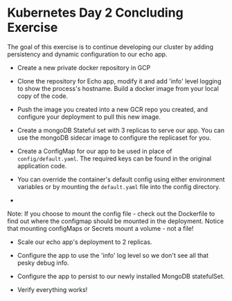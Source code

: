 # Kubernetes Day 2 Concluding Exercise

The goal of this exercise is to continue developing our cluster by adding persistency and dynamic configuration to our echo app.

* Create a new private docker repository in GCP

* Clone the repository for Echo app, modify it and add 'info' level logging to
show the process's hostname. Build a docker image from your local copy of the code.

* Push the image you created into a new GCR repo you created, and configure your
deployment to pull this new image.

* Create a mongoDB Stateful set with 3 replicas to serve our app. You can use
the mongoDB sidecar image to configure the replicaset for you.

* Create a ConfigMap for our app to be used in place of
`config/default.yaml`. The required keys can be found in the original
application code.

* You can override the container's default config using either environment
variables or by mounting the `default.yaml` file into the config directory.
-
Note: If you choose to mount the config file - check out the Dockerfile to find
out where the configmap should be mounted in the deployment. Notice that
mounting configMaps or Secrets mount a volume - not a file!

* Scale our echo app's deployment to 2 replicas.

* Configure the app to use the 'info' log level so we don't see all that pesky
debug info.

* Configure the app to persist to our newly installed MongoDB statefulSet.

* Verify everything works!
